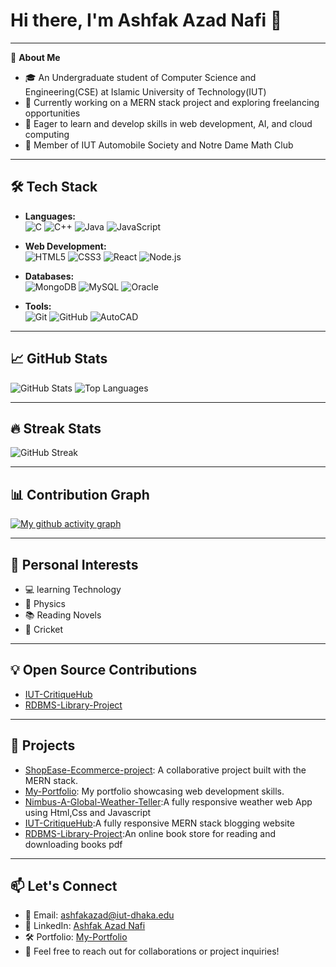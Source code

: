# Hi there, I'm Ashfak Azad Nafi 👋

<!--![Profile Views](https://komarev.com/ghpvc/?username=Nafi14078&color=brightgreen)-->

---


🌟 **About Me**
- 🎓 An Undergraduate student of Computer Science and Engineering(CSE) at Islamic University of Technology(IUT)
- 🔭 Currently working on a MERN stack project and exploring freelancing opportunities
- 🌱 Eager to learn and develop skills in web development, AI, and cloud computing
- 🌟 Member of IUT Automobile Society and Notre Dame Math Club

---

## 🛠 **Tech Stack**
- **Languages:**  
  ![C](https://img.shields.io/badge/-C-A8B9CC?logo=c&logoColor=white) 
  ![C++](https://img.shields.io/badge/-C++-00599C?logo=cplusplus&logoColor=white)
  ![Java](https://img.shields.io/badge/-Java-007396?logo=java&logoColor=white)
  ![JavaScript](https://img.shields.io/badge/-JavaScript-F7DF1E?logo=javascript&logoColor=black)

- **Web Development:**  
  ![HTML5](https://img.shields.io/badge/-HTML5-E34F26?logo=html5&logoColor=white) 
  ![CSS3](https://img.shields.io/badge/-CSS3-1572B6?logo=css3&logoColor=white)
  ![React](https://img.shields.io/badge/-React-61DAFB?logo=react&logoColor=black)
  ![Node.js](https://img.shields.io/badge/-Node.js-339933?logo=node.js&logoColor=white)

- **Databases:**  
  ![MongoDB](https://img.shields.io/badge/-MongoDB-47A248?logo=mongodb&logoColor=white)
  ![MySQL](https://img.shields.io/badge/-MySQL-4479A1?logo=mysql&logoColor=white)
  ![Oracle](https://img.shields.io/badge/-Oracle-F80000?logo=oracle&logoColor=white)

- **Tools:**  
  ![Git](https://img.shields.io/badge/-Git-F05032?logo=git&logoColor=white)
  ![GitHub](https://img.shields.io/badge/-GitHub-181717?logo=github&logoColor=white)
  ![AutoCAD](https://img.shields.io/badge/-AutoCAD-0076C0?logo=autodesk&logoColor=white)

---

## 📈 **GitHub Stats**
![GitHub Stats](https://github-readme-stats.vercel.app/api?username=Nafi14078&show_icons=true&theme=radical)
![Top Languages](https://github-readme-stats.vercel.app/api/top-langs/?username=Nafi14078&layout=compact&theme=radical)

---

## 🔥 **Streak Stats**
![GitHub Streak](https://github-readme-streak-stats.herokuapp.com/?user=Nafi14078&theme=radical)




---

## 📊 **Contribution Graph**
[![My github activity graph](https://github-readme-activity-graph.vercel.app/graph?username=Nafi14078&theme=dracula)](https://github.com/Nafi14078/github-readme-activity-graph)

---

## 🎨 **Personal Interests**
- 💻  learning Technology  
- 🔭 Physics  
- 📚 Reading Novels
- 🏏 Cricket 

---

## 💡 **Open Source Contributions**
- [IUT-CritiqueHub](https://github.com/phigratio/IUT-CritiqueHub)
- [RDBMS-Library-Project](https://github.com/Nafi14078/RDBMS-Library-Project)

---

## 🚀 **Projects**
- [ShopEase-Ecommerce-project](https://github.com/Nafi14078/ShopEase-Ecommerce-project): A collaborative project built with the MERN stack.
- [ My-Portfolio](https://nafi14078.github.io/My-Portfolio/): My portfolio showcasing web development skills.
- [Nimbus-A-Global-Weather-Teller](https://nafi14078.github.io/Nimbus-A-Global-Weather-Teller/):A fully responsive weather web App using Html,Css and Javascript
- [IUT-CritiqueHub](https://github.com/phigratio/IUT-CritiqueHub):A fully responsive MERN stack blogging website
- [RDBMS-Library-Project](https://github.com/Nafi14078/RDBMS-Library-Project):An online book store for reading and downloading books pdf


---

## 📫 **Let's Connect**
- 📧 Email: [ashfakazad@iut-dhaka.edu](mailto:ashfakazad@iut-dhaka.edu)
- 💼 LinkedIn: [Ashfak Azad Nafi](www.linkedin.com/in/ashfak-azad-nafi-911829281)
- 🛠️ Portfolio: [ My-Portfolio](https://nafi14078.github.io/My-Portfolio/)
- 💬 Feel free to reach out for collaborations or project inquiries!
